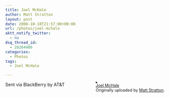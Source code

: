 ```yaml
---
title: Joel McHale
author: Matt Stratton
layout: post
date: 2008-10-18T21:57:00+00:00
url: /photos/joel-mchale
aktt_notify_twitter:
  - no
dsq_thread_id:
  - 28264486
categories:
  - Photos
tags:
  - Joel McHale

---
```

<div style="float:right;margin-left:10px;margin-bottom:10px;">
  <a title="photo sharing" href="https://www.flickr.com/photos/mugsy/2952786175/"><img style="border:solid 2px #000000;" src="https://farm4.static.flickr.com/3170/2952786175_7e4234536f_m.jpg" alt="" /></a><br /> <span style="font-size:.9em;margin-top:0;"> <a href="https://www.flickr.com/photos/mugsy/2952786175/">Joel McHale</a><br /> Originally uploaded by <a href="https://www.flickr.com/people/mugsy/">Matt Stratton</a>. </span>
</div>

Sent via BlackBerry by AT&T